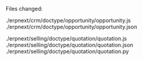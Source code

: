 Files changed:

./erpnext/crm/doctype/opportunity/opportunity.js
./erpnext/crm/doctype/opportunity/opportunity.json

./erpnext/selling/doctype/quotation/quotation.js
./erpnext/selling/doctype/quotation/quotation.json
./erpnext/selling/doctype/quotation/quotation.py
